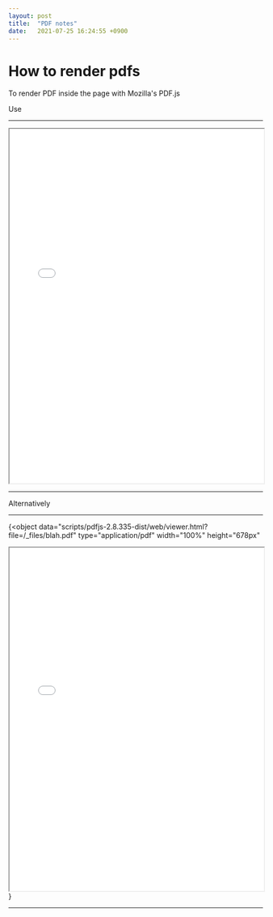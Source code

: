 ```yaml
---
layout: post
title:  "PDF notes"
date:   2021-07-25 16:24:55 +0900
---
```


# How to render pdfs 

To render PDF inside the page with Mozilla's PDF.js

Use 

--------------------------------------------

<iframe 
	title ="PDF"
	src={`/pdfjs-2.8.335-dist/web/viewer.html?file=${DOCUMENT_URL}`}
	width="100%"
	height="700px">
</iframe>

--------------------------------------------

Alternatively 

--------------------------------------------

{<object
  data="scripts/pdfjs-2.8.335-dist/web/viewer.html?file=/_files/blah.pdf"
  type="application/pdf"
  width="100%"
  height="678px"
>
  <iframe
	src="scripts/pdfjs-2.8.335-dist/web/viewer.html?file=/_files/blah.pdf"
	width="100%"
	height="678px"
  >
	<p>This browser does not support PDF!</p>
  </iframe>
</object>}

--------------------------------------------